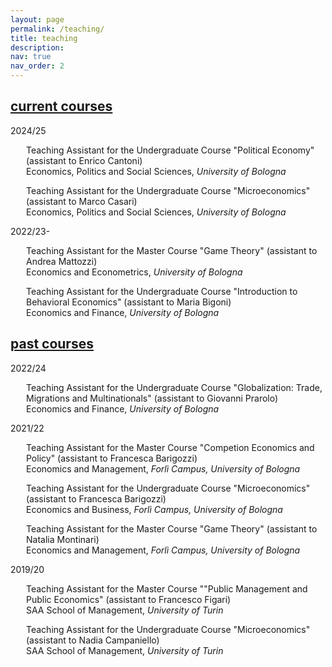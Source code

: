```yaml
---
layout: page
permalink: /teaching/
title: teaching
description:
nav: true
nav_order: 2
---
```


<div class="projects">
  <a id="current-courses" href=".#current-courses">
    <h2 class="category">current courses</h2>
  </a>
</div>

<p>2024/25</p>
  
<p style="margin-left: 25px;">Teaching Assistant for the Undergraduate Course "Political Economy" (assistant to Enrico Cantoni) <br> Economics, Politics and Social Sciences, <i>University of Bologna</i></p>

<p style="margin-left: 25px;"> Teaching Assistant for the Undergraduate Course "Microeconomics" (assistant to Marco Casari) <br> Economics, Politics and Social Sciences, <i>University of Bologna</i></p>

<p>2022/23-</p>

<p style="margin-left: 25px;">Teaching Assistant for the Master Course "Game Theory" (assistant to Andrea Mattozzi) <br> Economics and Econometrics, <i>University of Bologna</i></p>

<p style="margin-left: 25px;"> Teaching Assistant for the Undergraduate Course "Introduction to Behavioral Economics" (assistant to Maria Bigoni) <br> Economics and Finance, <i>University of Bologna</i></p>

<div class="projects">
  <a id="past-courses" href=".#past-courses">
    <h2 class="category">past courses</h2>
  </a>
</div>

<p>2022/24</p>

<p style="margin-left: 25px;">Teaching Assistant for the Undergraduate Course "Globalization: Trade, Migrations and Multinationals" (assistant to Giovanni Prarolo) <br> Economics and Finance, <i>University of Bologna</i></p>

<p>2021/22</p>

<p style="margin-left: 25px;">Teaching Assistant for the Master Course "Competion Economics and Policy" (assistant to Francesca Barigozzi) <br> Economics and Management, <i>Forlì Campus, University of Bologna</i></p>

<p style="margin-left: 25px;"> Teaching Assistant for the Undergraduate Course "Microeconomics" (assistant to Francesca Barigozzi) <br> Economics and Business, <i>Forlì Campus, University of Bologna</i></p>

<p style="margin-left: 25px;"> Teaching Assistant for the Master Course "Game Theory" (assistant to Natalia Montinari) <br> Economics and Management, <i>Forlì Campus, University of Bologna</i></p>

<p>2019/20</p>

<p style="margin-left: 25px;">Teaching Assistant for the Master Course ""Public Management and Public Economics" (assistant to Francesco Figari) <br> SAA School of Management, <i>University of Turin</i></p>

<p style="margin-left: 25px;"> Teaching Assistant for the Undergraduate Course "Microeconomics" (assistant to Nadia Campaniello) <br> SAA School of Management, <i>University of Turin</i>
